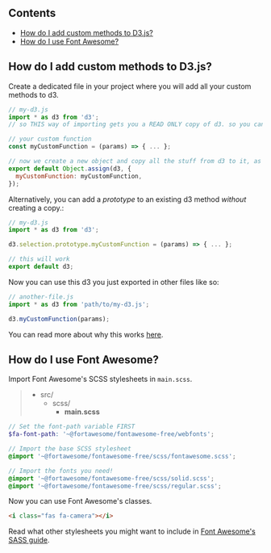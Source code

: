## Contents

- [How do I add custom methods to D3.js?](#How-do-I-add-custom-methods-to-D3js?)
- [How do I use Font Awesome?](#How-do-I-use-Font-Awesome?)

## How do I add custom methods to D3.js?

Create a dedicated file in your project where you will add all your custom methods to d3.

```js
// my-d3.js
import * as d3 from 'd3';
// so THIS way of importing gets you a READ ONLY copy of d3. so you can't directly write to it like you would a normal javascript object. it will work in dev but will just get overwritten and not work in the final build. we will deal with this at the end.

// your custom function
const myCustomFunction = (params) => { ... };

// now we create a new object and copy all the stuff from d3 to it, as well as our new function.
export default Object.assign(d3, {
  myCustomFunction: myCustomFunction,
});
```

Alternatively, you can add a _prototype_ to an existing d3 method _without_ creating a copy.:

```js
// my-d3.js
import * as d3 from 'd3';

d3.selection.prototype.myCustomFunction = (params) => { ... };

// this will work
export default d3;
```

Now you can use this d3 you just exported in other files like so:

```js
// another-file.js
import * as d3 from 'path/to/my-d3.js';

d3.myCustomFunction(params);
```



You can read more about why this works [here](https://exploringjs.com/es6/ch_modules.html#_in-es6-imports-are-live-read-only-views-on-exported-values).

## How do I use Font Awesome?

Import Font Awesome's SCSS stylesheets in `main.scss`.

> - src/
>   - scss/
>     - **main.scss**

```SCSS
// Set the font-path variable FIRST
$fa-font-path: '~@fortawesome/fontawesome-free/webfonts';

// Import the base SCSS stylesheet
@import '~@fortawesome/fontawesome-free/scss/fontawesome.scss';

// Import the fonts you need!
@import '~@fortawesome/fontawesome-free/scss/solid.scss';
@import '~@fortawesome/fontawesome-free/scss/regular.scss';
```

Now you can use Font Awesome's classes.

```HTML
<i class="fas fa-camera"></i>
```

Read what other stylesheets you might want to include in [Font Awesome's SASS guide](https://fontawesome.com/how-to-use/on-the-web/using-with/sass).
